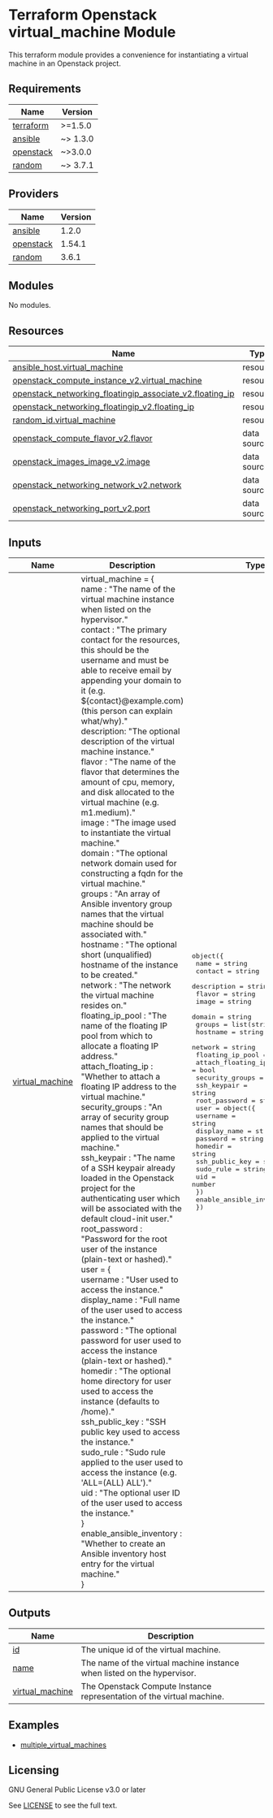 # Terraform Openstack virtual_machine Module

This terraform module provides a convenience for instantiating a virtual machine in an Openstack project.

<!-- BEGIN_TF_DOCS -->
## Requirements

| Name | Version |
|------|---------|
| <a name="requirement_terraform"></a> [terraform](#requirement\_terraform) | >=1.5.0 |
| <a name="requirement_ansible"></a> [ansible](#requirement\_ansible) | ~> 1.3.0 |
| <a name="requirement_openstack"></a> [openstack](#requirement\_openstack) | ~>3.0.0 |
| <a name="requirement_random"></a> [random](#requirement\_random) | ~> 3.7.1 |

## Providers

| Name | Version |
|------|---------|
| <a name="provider_ansible"></a> [ansible](#provider\_ansible) | 1.2.0 |
| <a name="provider_openstack"></a> [openstack](#provider\_openstack) | 1.54.1 |
| <a name="provider_random"></a> [random](#provider\_random) | 3.6.1 |

## Modules

No modules.

## Resources

| Name | Type |
|------|------|
| [ansible_host.virtual_machine](https://registry.terraform.io/providers/ansible/ansible/latest/docs/resources/host) | resource |
| [openstack_compute_instance_v2.virtual_machine](https://registry.terraform.io/providers/terraform-provider-openstack/openstack/latest/docs/resources/compute_instance_v2) | resource |
| [openstack_networking_floatingip_associate_v2.floating_ip](https://registry.terraform.io/providers/terraform-provider-openstack/openstack/latest/docs/resources/networking_floatingip_associate_v2) | resource |
| [openstack_networking_floatingip_v2.floating_ip](https://registry.terraform.io/providers/terraform-provider-openstack/openstack/latest/docs/resources/networking_floatingip_v2) | resource |
| [random_id.virtual_machine](https://registry.terraform.io/providers/hashicorp/random/latest/docs/resources/id) | resource |
| [openstack_compute_flavor_v2.flavor](https://registry.terraform.io/providers/terraform-provider-openstack/openstack/latest/docs/data-sources/compute_flavor_v2) | data source |
| [openstack_images_image_v2.image](https://registry.terraform.io/providers/terraform-provider-openstack/openstack/latest/docs/data-sources/images_image_v2) | data source |
| [openstack_networking_network_v2.network](https://registry.terraform.io/providers/terraform-provider-openstack/openstack/latest/docs/data-sources/networking_network_v2) | data source |
| [openstack_networking_port_v2.port](https://registry.terraform.io/providers/terraform-provider-openstack/openstack/latest/docs/data-sources/networking_port_v2) | data source |

## Inputs

| Name | Description | Type | Default | Required |
|------|-------------|------|---------|:--------:|
| <a name="input_virtual_machine"></a> [virtual\_machine](#input\_virtual\_machine) | virtual\_machine = {<br/>  name : "The name of the virtual machine instance when listed on the hypervisor."<br/>  contact : "The primary contact for the resources, this should be the username and must be able to receive email by appending your domain to it (e.g. \$\{contact}@example.com) (this person can explain what/why)."<br/>  description: "The optional description of the virtual machine instance."<br/>  flavor : "The name of the flavor that determines the amount of cpu, memory, and disk allocated to the virtual machine (e.g. m1.medium)."<br/>  image : "The image used to instantiate the virtual machine."<br/>  domain : "The optional network domain used for constructing a fqdn for the virtual machine."<br/>  groups : "An array of Ansible inventory group names that the virtual machine should be associated with."<br/>  hostname : "The optional short (unqualified) hostname of the instance to be created."<br/>  network : "The network the virtual machine resides on."<br/>  floating\_ip\_pool : "The name of the floating IP pool from which to allocate a floating IP address."<br/>  attach\_floating\_ip : "Whether to attach a floating IP address to the virtual machine."<br/>  security\_groups : "An array of security group names that should be applied to the virtual machine."<br/>  ssh\_keypair : "The name of a SSH keypair already loaded in the Openstack project for the authenticating user which will be associated with the default cloud-init user."<br/>  root\_password : "Password for the root user of the instance (plain-text or hashed)."<br/>  user = {<br/>    username : "User used to access the instance."<br/>    display\_name : "Full name of the user used to access the instance."<br/>    password : "The optional password for user used to access the instance (plain-text or hashed)."<br/>    homedir : "The optional home directory for user used to access the instance (defaults to /home)."<br/>    ssh\_public\_key : "SSH public key used to access the instance."<br/>    sudo\_rule : "Sudo rule applied to the user used to access the instance (e.g. 'ALL=(ALL) ALL')."<br/>    uid : "The optional user ID of the user used to access the instance."<br/>  }<br/>  enable\_ansible\_inventory : "Whether to create an Ansible inventory host entry for the virtual machine."<br/>} | <pre>object({<br/>    name               = string<br/>    contact            = string<br/>    description        = string<br/>    flavor             = string<br/>    image              = string<br/>    domain             = string<br/>    groups             = list(string)<br/>    hostname           = string<br/>    network            = string<br/>    floating_ip_pool   = string<br/>    attach_floating_ip = bool<br/>    security_groups    = list(string)<br/>    ssh_keypair        = string<br/>    root_password      = string<br/>    user = object({<br/>      username       = string<br/>      display_name   = string<br/>      password       = string<br/>      homedir        = string<br/>      ssh_public_key = string<br/>      sudo_rule      = string<br/>      uid            = number<br/>    })<br/>    enable_ansible_inventory = bool<br/>  })</pre> | n/a | yes |

## Outputs

| Name | Description |
|------|-------------|
| <a name="output_id"></a> [id](#output\_id) | The unique id of the virtual machine. |
| <a name="output_name"></a> [name](#output\_name) | The name of the virtual machine instance when listed on the hypervisor. |
| <a name="output_virtual_machine"></a> [virtual\_machine](#output\_virtual\_machine) | The Openstack Compute Instance representation of the virtual machine. |
<!-- END_TF_DOCS -->

## Examples
- [multiple_virtual_machines](examples/example-multiple_virtual_machines/README.md)

## Licensing

GNU General Public License v3.0 or later

See [LICENSE](https://www.gnu.org/licenses/gpl-3.0.txt) to see the full text.
